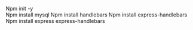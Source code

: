 Npm init -y <br>
Npm install mysql
Npm install handlebars
Npm install express-handlebars
Npm install express express-handlebars
